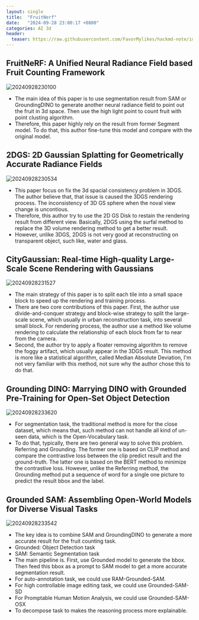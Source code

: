 ```yaml
---
layout: single
title:  "FruitNerf"
date:   "2024-09-28 23:00:17 +0800"
categories: AI 3d
header:
  teaser: https://raw.githubusercontent.com/FavorMylikes/hackmd-note/img/img20240701120650.png
---
```


## FruitNeRF: A Unified Neural Radiance Field based  Fruit Counting Framework


<img src="https://raw.githubusercontent.com/FavorMylikes/hackmd-note/img/img20240928230100.png" alt="20240928230100"/>

- The main idea of this paper is to use segmentation result from SAM or GroundingDINO to generate another neural radiance field to point out the fruit in 3d space. Then use the high light point to count fruit with point clusting algorithm.
- Therefore, this paper highly rely on the result from former Segment model. To do that, this author fine-tune this model and compare with the original model.


## 2DGS: 2D Gaussian Splatting for Geometrically Accurate Radiance Fields

<img src="https://raw.githubusercontent.com/FavorMylikes/hackmd-note/img/img20240928230534.png" alt="20240928230534"/>

- This paper focus on fix the 3d spacial consistency problem in 3DGS. The author believe that, that issue is caused the 3DGS rendering process. The inconsistency of 3D GS sphere when the noval view change is uncontious.
- Therefore, this author try to use the 2D GS Disk to restain the rendering result from different view. Basically, 2DGS using the surfal method to replace the 3D volume rendering method to get a better result.
- However, unlike 3DGS, 2DGS is not very good at reconstructing on transparent object, such like, water and glass.


## CityGaussian: Real-time High-quality Large-Scale  Scene Rendering with Gaussians

<img src="https://raw.githubusercontent.com/FavorMylikes/hackmd-note/img/img20240928231527.png" alt="20240928231527"/>

- The main strategy of this paper is to split each tile into a small space block to speed up the rendering and training process.
- There are two core contributions of this paper. First, the author use divide-and-conquer strategy and block-wise strategy to split the large-scale scene, which usually in urban reconstruction task, into several small block. For rendering process, the author use a method like volume rendering to calculate the relationship of each block from far to near from the camera.
- Second, the author try to apply a floater removing algorithm to remove the foggy artifact, which usually appear in the 3DGS result. This method is more like a statistical algorithm, called Median Absolute Deviation, I'm not very familiar with this method, not sure why the author chose this to do that. 

## Grounding DINO: Marrying DINO with Grounded  Pre-Training for Open-Set Object Detection

<img src="https://raw.githubusercontent.com/FavorMylikes/hackmd-note/img/img20240928233620.png" alt="20240928233620"/>

- For segmentation task, the traditional method is more for the close dataset, which means that, such method can not handle all kind of un-seen data, which is the Open-Vocabulary task.
- To do that, typically, there are two general way to solve this problem. Referring and Grounding. The former one is based on CLIP method and compare the contrastive loss between the clip predict result and the ground-truth. The latter one is based on the BERT method to minimize the contrastive loss. However, unlike the Referring method, the Grounding method put a sequence of word for a single one picture to predict the result bbox and the label.


## Grounded SAM: Assembling Open-World Models for Diverse Visual Tasks

<img src="https://raw.githubusercontent.com/FavorMylikes/hackmd-note/img/img20240928233542.png" alt="20240928233542"/>

- The key idea is to combine SAM and GroundingDINO to generate a more accurate result for the fruit counting task.
- Grounded: Object Detection task
- SAM: Semantic Segmentation task
- The main pipeline is. First, use Grounded model to generate the bbox. Then feed this bbox as a prompt to SAM model to get a more accurate segmentation result. 
- For auto-annotation task, we could use RAM-Grounded-SAM.
- For high controllable image editing task, we could use Grounded-SAM-SD
- For Promptable Human Motion Analysis, we could use Grounded-SAM-OSX
- To decompose task to makes the reasoning process more explainable.